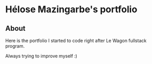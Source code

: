 <h1> Hélose Mazingarbe's portfolio </h1>

<h2>About</h2>
<p>Here is the portfolio I started to code right after Le Wagon fullstack program.</p>
<p>Always trying to improve myself :)</p>
